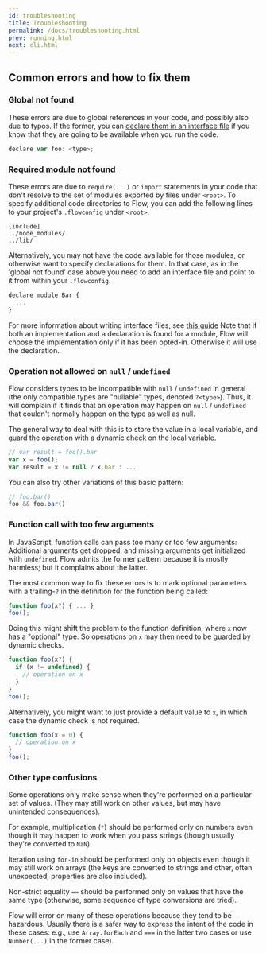 ```yaml
---
id: troubleshooting
title: Troubleshooting
permalink: /docs/troubleshooting.html
prev: running.html
next: cli.html
---
```


## Common errors and how to fix them

### Global not found

These errors are due to global references in your code, and possibly also due to typos. If the former, you can [declare them in an interface file](/docs/third-party.html#interface-files) if you know that they are going to be available when you run the code.

```js +line_numbers
declare var foo: <type>;
```

### Required module not found

These errors are due to `require(...)` or `import` statements in your code that don't resolve to the set of modules exported by files under `<root>`. To specify additional code directories to Flow, you can add the following lines to your project's `.flowconfig` under `<root>`.

```
[include]
../node_modules/
../lib/
```

Alternatively, you may not have the code available for those modules, or otherwise want to specify declarations for them. In that case, as in the 'global not found' case above you need to add an interface file and point to it from within your `.flowconfig`.

```js +line_numbers
declare module Bar {
  ...
}
```

For more information about writing interface files, see [this guide](third-party.html) Note that if both an implementation and a declaration is found for a module, Flow will choose the implementation only if it has been opted-in. Otherwise it will use the declaration.

### Operation not allowed on `null` / `undefined`

Flow considers types to be incompatible with `null` / `undefined` in general (the only compatible types are "nullable" types, denoted `?<type>`). Thus, it will complain if it finds that an operation may happen on `null` / `undefined` that couldn't normally happen on the type as well as null.

The general way to deal with this is to store the value in a local variable, and guard the operation with a dynamic check on the local variable.

```js +line_numbers
// var result = foo().bar
var x = foo();
var result = x != null ? x.bar : ...
```

You can also try other variations of this basic pattern:

```js +line_numbers
// foo.bar()
foo && foo.bar()
```

### Function call with too few arguments

In JavaScript, function calls can pass too many or too few arguments: Additional arguments get dropped, and missing arguments get initialized with `undefined`. Flow admits the former pattern because it is mostly harmless; but it complains about the latter.

The most common way to fix these errors is to mark optional parameters with a trailing-`?` in the definition for the function being called:

```js +line_numbers
function foo(x?) { ... }
foo();
```

Doing this might shift the problem to the function definition, where `x` now has a "optional" type. So operations on `x` may then need to be guarded by dynamic checks.

```js +line_numbers
function foo(x?) {
  if (x != undefined) {
    // operation on x
  }
}
foo();
```

Alternatively, you might want to just provide a default value to `x`, in which case the dynamic check is not required.

```js +line_numbers
function foo(x = 0) {
  // operation on x
}
foo();
```

### Other type confusions

Some operations only make sense when they're performed on a particular set of values. (They may still work on other values, but may have unintended consequences).

For example, multiplication (`*`) should be performed only on numbers even though it may happen to work when you pass strings (though usually they're converted to `NaN`).

Iteration using `for-in` should be performed only on objects even though it may still work on arrays (the keys are converted to strings and other, often unexpected, properties are also included).

Non-strict equality `==` should be performed only on values that have the same type (otherwise, some sequence of type conversions are tried).

Flow will error on many of these operations because they tend to be hazardous. Usually there is a safer way to express the intent of the code in these cases: e.g., use `Array.forEach` and `===` in the latter two cases or use `Number(...)` in the former case).
